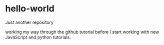 # hello-world
Just another repository

working my way through the github tutorial before I start working with new JavaScript and python tutorials.
